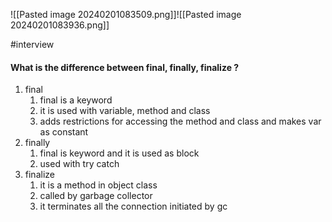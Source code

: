 ![[Pasted image 20240201083509.png]]![[Pasted image 20240201083936.png]]

#interview 
#### What is the difference between final, finally, finalize ?
1. final 
	1. final is a keyword 
	2. it is used with variable, method and class 
	3. adds restrictions for accessing the method and class and makes var as constant 
2. finally 
	1. final is keyword and it is used as block 
	2. used with try catch 
3. finalize 
	1. it is a method in object class 
	2. called by garbage collector 
	3. it terminates all the connection initiated by gc
